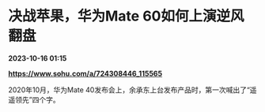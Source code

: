 # 决战苹果，华为Mate 60如何上演逆风翻盘

**2023-10-16 01:15**

**https://www.sohu.com/a/724308446_115565**

2020年10月，华为Mate 40发布会上，余承东上台发布产品时，第一次喊出了“遥遥领先”四个字。
